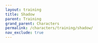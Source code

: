 ```yaml
---
layout: training
title: Shadow
parent: Training
grand_parent: Characters
permalink: /characters/training/shadow/
nav_exclude: true
---
```

